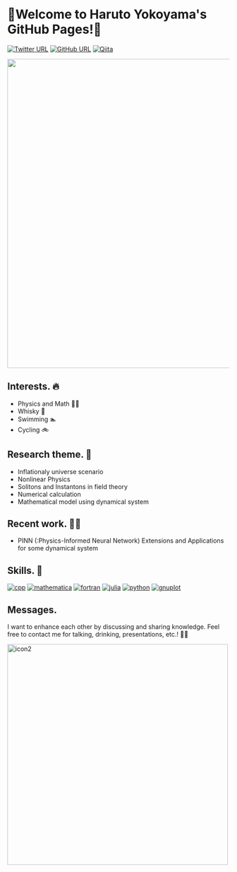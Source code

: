 # 🐘Welcome to Haruto Yokoyama's GitHub Pages!🐘



[![Twitter URL](https://img.shields.io/twitter/url/https/twitter.com/hrt_ykym.svg?style=social&label=Follow:%20%40haruotsu_hy)](https://twitter.com/haruotsu_hy)
[![GitHub URL](https://img.shields.io/badge/GitHub--lightgrey.svg?logo=github&amp;style=social&label=Follow:%20%40haruotsu)](https://github.com/haruotsu)
[![Qiita](image/qiita.png)](https://qiita.com/hrt-ykym)

<a href="https://github.com/haruotsu/github-profile-trophy"></a>
<a href="https://github.com/haruotsu/github-profile-trophy">
  <img width=700 src="https://github-profile-trophy.vercel.app/?username=haruotsu&column=8&theme=gruvbox&no-frame=true"/>
</a>
[](
  ![](https://github-readme-stats.vercel.app/api?username=haruotsu&count_private=true&show_icons=true&theme=dracula)
)

## Interests. 🔥
- Physics and Math 👨‍🎓
- Whisky 🥃
- Swimming 🏊
- Cycling 🚲

## Research theme. 🔎
- Inflationaly universe scenario
- Nonlinear Physics
- Solitons and Instantons in field theory
- Numerical calculation
- Mathematical model using dynamical system

## Recent work. 👨‍🔬
- PINN (:Physics-Informed Neural Network) Extensions and Applications for some dynamical system


## Skills. 💪
[![cpp](image/cpp.png)](https://en.wikipedia.org/wiki/C%2B%2B)
[![mathematica](image/mathematica.png)](https://www.wolfram.com/)
[![fortran](image/fortran.png)](https://en.wikipedia.org/wiki/Fortran)
[![julia](image/julia.png)](https://julialang.org/)
[![python](image/python.png)](https://www.python.org/)
[![gnuplot](image/gnuplot.png)](http://www.gnuplot.info/)

## Messages.
I want to enhance each other by discussing and sharing knowledge. Feel free to contact me for talking, drinking, presentations, etc.! 👀👀

<img src=image/sozai1.png alt=icon2 width="500">
